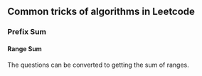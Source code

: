 ## Common tricks of algorithms in Leetcode

### Prefix Sum
#### Range Sum
The questions can be converted to getting the sum of ranges.
